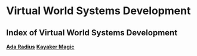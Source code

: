 # Virtual World Systems Development
## Index of Virtual World Systems Development
**[Ada Radius](https://github.com/Virtual-World-Systems/Development/tree/main/Collaborator/AdaRadius)**
**[Kayaker Magic](https://github.com/Virtual-World-Systems/Development/tree/main/Collaborator/KayakerMagic)**
